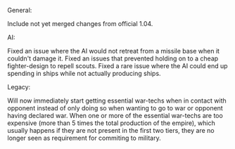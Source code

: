 General:

Include not yet merged changes from official 1.04.

AI:

Fixed an issue where the AI would not retreat from a missile base when it couldn't damage it.
Fixed an issues that prevented holding on to a cheap fighter-design to repell scouts.
Fixed a rare issue where the AI could end up spending in ships while not actually producing ships.

Legacy:

Will now immediately start getting essential war-techs when in contact with opponent instead of only doing so when wanting to go to war or opponent having declared war.
When one or more of the essential war-techs are too expensive (more than 5 times the total production of the empire), which usually happens if they are not present in the first two tiers, they are no longer seen as requirement for commiting to military.